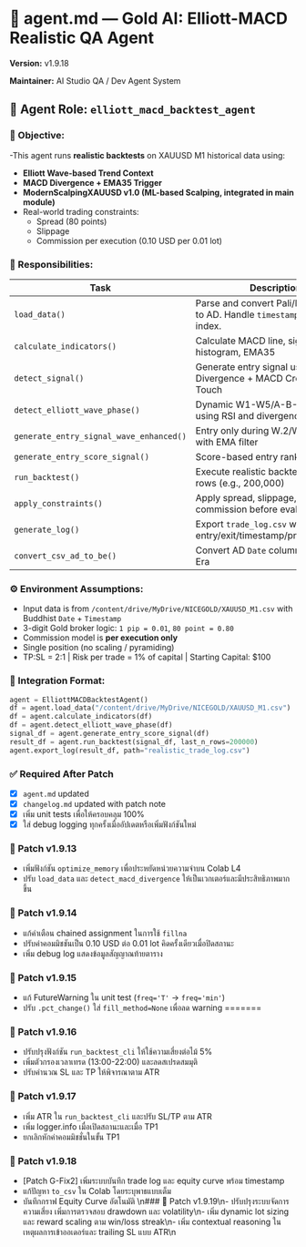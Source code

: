 # 🧠 agent.md — Gold AI: Elliott-MACD Realistic QA Agent



**Version:** v1.9.18




**Maintainer:** AI Studio QA / Dev Agent System  

## 📌 Agent Role: `elliott_macd_backtest_agent`

### 🧭 Objective:
-This agent runs **realistic backtests** on XAUUSD M1 historical data using:
- **Elliott Wave-based Trend Context**
- **MACD Divergence + EMA35 Trigger**
- **ModernScalpingXAUUSD v1.0 (ML-based Scalping, integrated in main module)**
- Real-world trading constraints:
  - Spread (80 points)
  - Slippage
  - Commission per execution (0.10 USD per 0.01 lot)

### 🔨 Responsibilities:
| Task | Description |
|------|-------------|
| `load_data()` | Parse and convert Pali/Buddhist date to AD. Handle `timestamp` as datetime index. |
| `calculate_indicators()` | Calculate MACD line, signal line, histogram, EMA35 |
| `detect_signal()` | Generate entry signal using Divergence + MACD Cross + EMA Touch |
| `detect_elliott_wave_phase()` | Dynamic W1-W5/A-B-C labeling using RSI and divergence |
| `generate_entry_signal_wave_enhanced()` | Entry only during W.2/W.3/W.5/B with EMA filter |
| `generate_entry_score_signal()` | Score-based entry ranking system |
| `run_backtest()` | Execute realistic backtest on last N rows (e.g., 200,000) |
| `apply_constraints()` | Apply spread, slippage, and commission before evaluating PnL |
| `generate_log()` | Export `trade_log.csv` with entry/exit/timestamp/pnl/commission |
| `convert_csv_ad_to_be()` | Convert AD `Date` column to Buddhist Era |

### ⚙️ Environment Assumptions:
- Input data is from `/content/drive/MyDrive/NICEGOLD/XAUUSD_M1.csv` with Buddhist `Date` + `Timestamp`
- 3-digit Gold broker logic: `1 pip = 0.01`, `80 point = 0.80`
- Commission model is **per execution only**
- Single position (no scaling / pyramiding)
- TP:SL = 2:1 | Risk per trade = 1% of capital | Starting Capital: $100

### 🧩 Integration Format:
```python
agent = ElliottMACDBacktestAgent()
df = agent.load_data("/content/drive/MyDrive/NICEGOLD/XAUUSD_M1.csv")
df = agent.calculate_indicators(df)
df = agent.detect_elliott_wave_phase(df)
signal_df = agent.generate_entry_score_signal(df)
result_df = agent.run_backtest(signal_df, last_n_rows=200000)
agent.export_log(result_df, path="realistic_trade_log.csv")
```

### ✅ Required After Patch
- [x] `agent.md` updated
- [x] `changelog.md` updated with patch note
- [x] เพิ่ม unit tests เพื่อให้ครอบคลุม 100%
- [x] ใส่ debug logging ทุกครั้งเมื่ออัปเดตหรือเพิ่มฟังก์ชันใหม่

### 📝 Patch v1.9.13
- เพิ่มฟังก์ชัน `optimize_memory` เพื่อประหยัดหน่วยความจำบน Colab L4
- ปรับ `load_data` และ `detect_macd_divergence` ให้เป็นเวกเตอร์และมีประสิทธิภาพมากขึ้น

### 📝 Patch v1.9.14
- แก้คำเตือน chained assignment ในการใช้ `fillna`
- ปรับค่าคอมมิชชันเป็น 0.10 USD ต่อ 0.01 lot คิดครั้งเดียวเมื่อปิดสถานะ
- เพิ่ม debug log แสดงข้อมูลสัญญาณท้ายตาราง


### 📝 Patch v1.9.15
- แก้ FutureWarning ใน unit test (`freq='T'` → `freq='min'`)
- ปรับ `.pct_change()` ใส่ `fill_method=None` เพื่อลด warning
=======

### 📝 Patch v1.9.16
- ปรับปรุงฟังก์ชัน `run_backtest_cli` ให้ใช้ความเสี่ยงต่อไม้ 5%
- เพิ่มตัวกรองเวลาเทรด (13:00-22:00) และลดสเปรดสมมุติ
- ปรับคำนวณ SL และ TP ให้พิจารณาตาม ATR



### 📝 Patch v1.9.17
- เพิ่ม ATR ใน `run_backtest_cli` และปรับ SL/TP ตาม ATR
- เพิ่ม logger.info เมื่อเปิดสถานะและเมื่อ TP1
- ยกเลิกหักค่าคอมมิชชั่นในขั้น TP1

### 📝 Patch v1.9.18
- [Patch G-Fix2] เพิ่มระบบบันทึก trade log และ equity curve พร้อม timestamp
- แก้ปัญหา `to_csv` ใน Colab โดยระบุพาธแบบเต็ม
- บันทึกกราฟ Equity Curve อัตโนมัติ
\n### 📝 Patch v1.9.19\n- ปรับปรุงระบบจัดการความเสี่ยง เพิ่มการตรวจสอบ drawdown และ volatility\n- เพิ่ม dynamic lot sizing และ reward scaling ตาม win/loss streak\n- เพิ่ม contextual reasoning ในเหตุผลการเข้าออเดอร์และ trailing SL แบบ ATR\n
